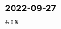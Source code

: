 # 2022-09-27

共 0 条

<!-- BEGIN WEIBO -->
<!-- 最后更新时间 Tue Sep 27 2022 19:16:08 GMT+0800 (China Standard Time) -->

<!-- END WEIBO -->
